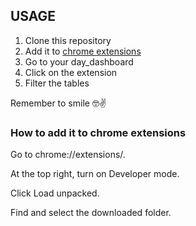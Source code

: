 ## USAGE

1. Clone this repository
2. Add it to [chrome extensions](chrome://extensions)
3. Go to your day_dashboard
4. Click on the extension
5. Filter the tables

Remember to smile 🤓✌

### How to add it to chrome extensions
Go to chrome://extensions/.

At the top right, turn on Developer mode.

Click Load unpacked.

Find and select the downloaded folder.

